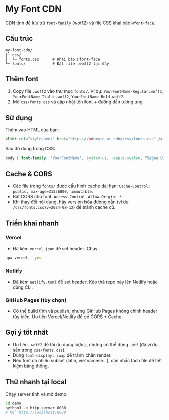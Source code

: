 # My Font CDN

CDN tĩnh để lưu trữ `font-family` (woff2) và file CSS khai báo `@font-face`.

## Cấu trúc

```
my-font-cdn/
├─ css/
│  └─ fonts.css      # Khai báo @font-face
└─ fonts/            # Đặt file .woff2 tại đây
```

## Thêm font

1. Copy file `.woff2` vào thư mục `fonts/`. Ví dụ: `YourFontName-Regular.woff2`, `YourFontName-Italic.woff2`, `YourFontName-Bold.woff2`.
2. Mở `css/fonts.css` và cập nhật tên font + đường dẫn tương ứng.

## Sử dụng

Thêm vào HTML của bạn:

```html
<link rel="stylesheet" href="https://<domain-or-cdn>/css/fonts.css" />
```

Sau đó dùng trong CSS:

```css
body { font-family: "YourFontName", system-ui, -apple-system, "Segoe UI", Roboto, "Helvetica Neue", Arial, "Noto Sans"; }
```

## Cache & CORS

- Các file trong `fonts/` được cấu hình cache dài hạn: `Cache-Control: public, max-age=31536000, immutable`.
- Bật CORS cho font: `Access-Control-Allow-Origin: *`.
- Khi thay đổi nội dung, hãy version hóa đường dẫn (ví dụ: `/css/fonts.css?v=2024-08-12`) để tránh cache cũ.

## Triển khai nhanh

### Vercel

- Đã kèm `vercel.json` để set header. Chạy:

```bash
npx vercel --yes
```

### Netlify

- Đã kèm `netlify.toml` để set header. Kéo thả repo này lên Netlify hoặc dùng CLI.

### GitHub Pages (tùy chọn)

- Có thể build tĩnh và publish, nhưng GitHub Pages không chỉnh header tùy biến. Ưu tiên Vercel/Netlify để có CORS + Cache.

## Gợi ý tốt nhất

- Ưu tiên `.woff2` để tối ưu dung lượng, nhưng có thể dùng `.otf` (đã ví dụ sẵn trong `css/fonts.css`).
- Dùng `font-display: swap` để tránh chặn render.
- Nếu font có nhiều subset (latin, vietnamese…), cân nhắc tách file để tiết kiệm băng thông.

## Thử nhanh tại local

Chạy server tĩnh và mở demo:

```bash
cd demo
python3 -m http.server 8080
# Mở http://localhost:8080
```


